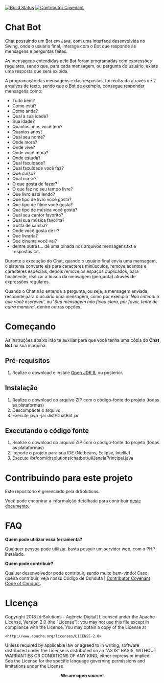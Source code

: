 [![Build Status](https://travis-ci.org/diegomrodrigues/chat-bot.svg?branch=master)](https://travis-ci.org/diegomrodrigues/chat-bot) [![Contributor Covenant](https://img.shields.io/badge/Contributor%20Covenant-2.1-4baaaa.svg)](code_of_conduct.md)

# Chat Bot

Chat possuindo um Bot em Java, com uma interface desenvolvida no Swing, onde o usuário final, interage com o Bot que responde às mensagens e perguntas feitas.  

As mensagens entendidas pelo Bot foram programadas com expressões regulares, sendo que, para cada mensagem, ou pergunta do usuário, existe uma resposta que será exibida.

A programação das mensagens e das respostas, foi realizada através de 2 arquivos de texto, sendo que o Bot de exemplo, consegue responder mensagens como:

+ Tudo bem?
+ Como está?
+ Como anda?
+ Qual a sua idade?
+ Sua idade?
+ Quantos anos você tem?
+ Quantos anos?
+ Qual seu nome?
+ Onde mora?
+ Onde vive?
+ Onde você mora?
+ Onde estuda?
+ Qual faculdade?
+ Qual faculdade você faz?
+ Que curso?
+ Qual curso?
+ O que gosta de fazer?
+ O que faz no seu tempo livre?
+ Que livro está lendo?
+ Que tipo de livro você gosta?
+ Que tipo de filme você gosta?
+ Que tipo de música você gosta?
+ Qual seu cantor favorito?
+ Qual sua música favorita?
+ Gosta de samba?
+ Onde você gosta de ir?
+ Que livraria?
+ Que cinema você vai?
+ dentre outras... dê uma olhada nos arquivos mensagens.txt e respostas.txt.

Durante a execução do Chat, quando o usuário final envia uma mensagem, o sistema converte ela para caracteres minúsculos, remove acentos e caracteres especiais, depois remove os espaços duplicados, para finalmente, realizar a busca da mensagem (pergunta) através de expressões regulares.

Quando o Chat não entende a pergunta, ou seja, a mensagem enviada, responde para o usuário uma mensagem, como por exemplo '*Não entendi o que você escreveu*', ou '*Sua mensagem não ficou clara, por favor, tente de outra maneira*', dentre outras opções.

# Começando

As instruções abaixo irão te auxiliar para que você tenha uma cópia do **Chat Bot** na sua máquina.

## Pré-requisitos

1. Realize o download e instale [Open JDK 8](http://openjdk.java.net/install/), ou posterior.

## Instalação

1. Realize o download do arquivo ZIP com o código-fonte do projeto (todas as plataformas)
2. Descompacte o arquivo
3. Execute java -jar dist/ChatBot.jar

## Executando o código fonte

1. Realize o download do arquivo ZIP com o código-fonte do projeto (todas as plataformas)
2. Importe o projeto para sua IDE (Netbeans, Eclipse, IntelliJ)
3. Execute /br/com/drsolutions/chatbot/ui/JanelaPrincipal.java

# Contribuindo para este projeto

Este repositório é gerenciado pela drSolutions.

Você pode encontrar a informalção detalhada para contribuir [neste documento](CONTRIBUTING.md).

# FAQ

**Quem pode utilizar essa ferramenta?**

Qualquer pessoa pode utilizar, basta possuir um servidor web, com o PHP instalado.

**Quem pode contribuir?**

Qualuer desenvolvedor pode contribuir, sendo muito bem-vindo! Caso queira contribuir, veja nosso Código de Conduta | [Contributor Covenant Code of Conduct](CODE_OF_CONDUCT.md).

# Licença

Copyright 2018 [drSolutions - Agência Digital]
Licensed under the Apache License, Version 2.0 (the "License");
you may not use this file except in compliance with the License.
You may obtain a copy of the License at

    <http://www.apache.org/licenses/LICENSE-2.0>

Unless required by applicable law or agreed to in writing, software
distributed under the License is distributed on an "AS IS" BASIS,
WITHOUT WARRANTIES OR CONDITIONS OF ANY KIND, either express or implied.
See the License for the specific language governing permissions and
limitations under the License.

<p align='center'><b>We are open source!</b></p>